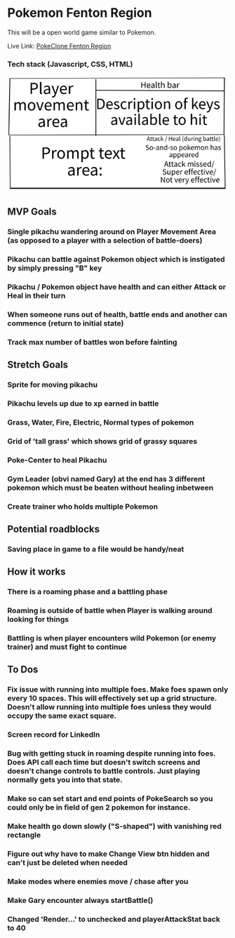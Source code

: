 # Pokemon Fenton Region

This will be a open world game similar to Pokemon.

Live Link: [PokeClone Fenton Region](https://mgkdn9.github.io/Pokemon-Fenton-Region/)

### Tech stack (Javascript, CSS, HTML)

![Slide 1](Pokemon-Wireframe.png)

## MVP Goals
### Single pikachu wandering around on Player Movement Area (as opposed to a player with a selection of battle-doers)
### Pikachu can battle against Pokemon object which is instigated by simply pressing "B" key
### Pikachu / Pokemon object have health and can either Attack or Heal in their turn
### When someone runs out of health, battle ends and another can commence (return to initial state)
### Track max number of battles won before fainting

## Stretch Goals
### Sprite for moving pikachu
### Pikachu levels up due to xp earned in battle
### Grass, Water, Fire, Electric, Normal types of pokemon
### Grid of 'tall grass' which shows grid of grassy squares
### Poke-Center to heal Pikachu
### Gym Leader (obvi named Gary) at the end has 3 different pokemon which must be beaten without healing inbetween
### Create trainer who holds multiple Pokemon

## Potential roadblocks
### Saving place in game to a file would be handy/neat


## How it works
### There is a roaming phase and a battling phase
### Roaming is outside of battle when Player is walking around looking for things 
### Battling is when player encounters wild Pokemon (or enemy trainer) and must fight to continue




## To Dos
### Fix issue with running into multiple foes. Make foes spawn only every 10 spaces. This will effectively set up a grid structure. Doesn't allow running into multiple foes unless they would occupy the same exact square.
### Screen record for LinkedIn
### Bug with getting stuck in roaming despite running into foes. Does API call each time but doesn't switch screens and doesn't change controls to battle controls. Just playing normally gets you into that state.

### Make so can set start and end points of PokeSearch so you could only be in field of gen 2 pokemon for instance.
### Make health go down slowly ("S-shaped") with vanishing red rectangle
### Figure out why have to make Change View btn hidden and can't just be deleted when needed
### Make modes where enemies move / chase after you
### Make Gary encounter always startBattle()

### Changed 'Render...' to unchecked and playerAttackStat back to 40